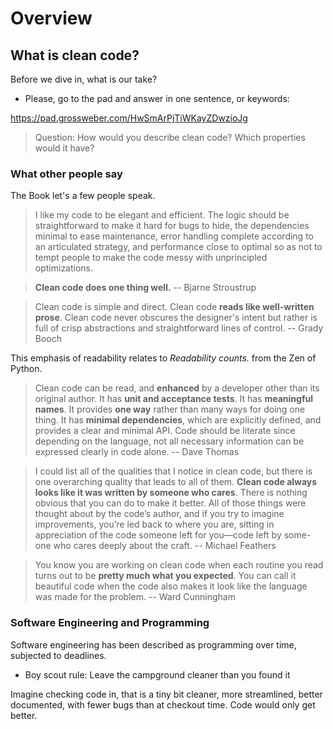 
# Overview


## What is clean code?

Before we dive in, what is our take?

* Please, go to the pad and answer in one sentence, or keywords:

https://pad.grossweber.com/HwSmArPjTiWKayZDwzioJg

> Question: How would you describe clean code? Which properties would it have?

### What other people say

The Book let's a few people speak.

> I like my code to be elegant and efficient. The
logic should be straightforward to make it hard for bugs to hide, the
dependencies minimal to ease maintenance, error handling complete according to
an articulated strategy, and performance close to optimal so as not to tempt
people to make the code messy with unprincipled optimizations.

> **Clean code does one thing well.** -- Bjarne Stroustrup

> Clean code is simple and direct. Clean code
**reads like well-written prose**. Clean code never obscures the designer's intent
but rather is full of crisp abstractions and straightforward lines of control.
-- Grady Booch

This emphasis of readability relates to *Readability counts.* from the Zen of
Python.


> Clean code can be read, and **enhanced** by a
developer other than its original author. It has **unit and acceptance tests**.
It has **meaningful names**. It provides **one way** rather than many ways for
doing one thing. It has **minimal dependencies**, which are explicitly defined,
and provides a clear and minimal API. Code should be literate since depending
on the language, not all necessary information can be expressed clearly in code
alone. -- Dave Thomas

> I could list all of the qualities that I notice in
clean code, but there is one overarching quality that leads to all of them.
**Clean code always looks like it was written by someone who cares**. There is
nothing obvious that you can do to make it better. All of those things were
thought about by the code’s author, and if you try to imagine improvements,
you’re led back to where you are, sitting in appreciation of the code someone
left for you—code left by some- one who cares deeply about the craft. --
Michael Feathers

> You know you are working on clean code when each
routine you read turns out to be **pretty much what you expected**. You can call it
beautiful code when the code also makes it look like the language was made for
the problem. -- Ward Cunningham


### Software Engineering and Programming

Software engineering has been described as programming over time, subjected to
deadlines.

* Boy scout rule: Leave the campground cleaner than you found it

Imagine checking code in, that is a tiny bit cleaner, more streamlined, better
documented, with fewer bugs than at checkout time. Code would only get better.